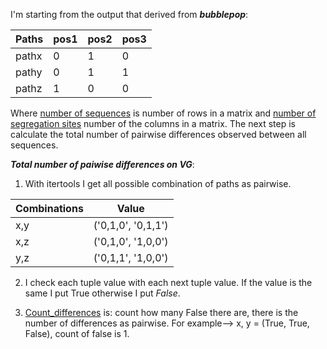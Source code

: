 
I'm starting from the output that derived from ***bubblepop***:

Paths         | pos1        | pos2        | pos3
--------------| -------------  | -------------- |---------
pathx         | 0              | 1              | 0
pathy         | 0              | 1              | 1
pathz         | 1              | 0              | 0

Where [number of sequences](/functions/utils.py#L9) is number of rows in a matrix and [number of segregation sites](/functions/utils.py#L15) number of the columns in a matrix.
The next step is calculate the total number of pairwise differences observed between all sequences.

***Total number of paiwise differences on VG***:

1. With itertools I get all possible combination of paths as pairwise.
    
Combinations  | Value                  
--------------| -------------   
x,y           | ('0,1,0', '0,1,1')                            
x,z           | ('0,1,0', '1,0,0')                           
y,z           | ('0,1,1', '1,0,0')

2. I check each tuple value with each next tuple value. If the value is the same I put True otherwise I put *False*. 

3. [Count_differences](/functions/utils.py#L39) is: count how many False there are, there is the number of differences as pairwise.
For example--> x, y = (True, True, False), count of false is 1.
